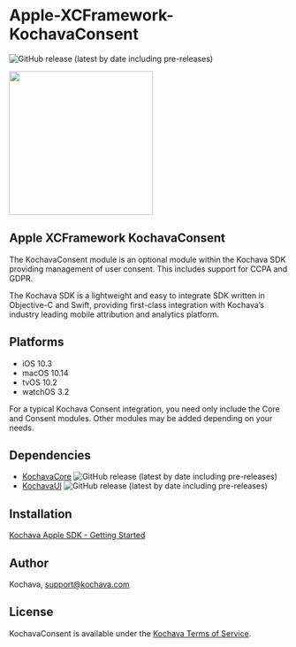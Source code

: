 # Apple-XCFramework-KochavaConsent

![GitHub release (latest by date including pre-releases)](https://img.shields.io/github/v/release/kochava/Apple-XCFramework-KochavaConsent?include_prereleases)

<img src="https://storage.googleapis.com/kochava-web/2016/07/Kochava-horizontal-black-800x154.png" width="260" />

## Apple XCFramework KochavaConsent

The KochavaConsent module is an optional module within the Kochava SDK providing management of user consent.  This includes support for CCPA and GDPR.

The Kochava SDK is a lightweight and easy to integrate SDK written in Objective-C and Swift, providing first-class integration with Kochava’s industry leading mobile attribution and analytics platform.

## Platforms

* iOS 10.3
* macOS 10.14
* tvOS 10.2
* watchOS 3.2

For a typical Kochava Consent integration, you need only include the Core and Consent modules. Other modules may be added depending on your needs.

## Dependencies

* [KochavaCore](https://github.com/Kochava/Apple-XCFramework-KochavaCore) 
![GitHub release (latest by date including pre-releases)](https://img.shields.io/github/v/release/kochava/Apple-XCFramework-KochavaCore?include_prereleases)
* [KochavaUI](https://github.com/Kochava/Apple-XCFramework-KochavaUI) 
![GitHub release (latest by date including pre-releases)](https://img.shields.io/github/v/release/kochava/Apple-XCFramework-KochavaUI?include_prereleases)

## Installation

[Kochava Apple SDK - Getting Started](https://support.kochava.com/sdk-integration/sdk-kochavatracker-ios)

## Author

Kochava, support@kochava.com

## License

KochavaConsent is available under the [Kochava Terms of Service](https://www.kochava.com/terms-of-service/).

